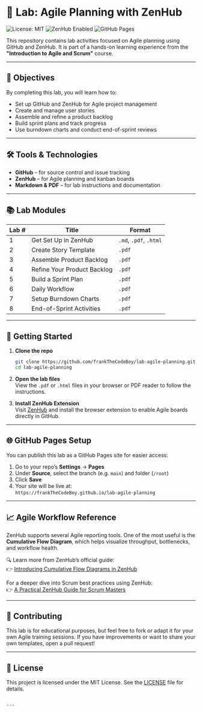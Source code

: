 # 🧪 Lab: Agile Planning with ZenHub

![License: MIT](https://img.shields.io/badge/License-MIT-yellow.svg)
![ZenHub Enabled](https://img.shields.io/badge/ZenHub-Integrated-blueviolet)
![GitHub Pages](https://img.shields.io/badge/GitHub%20Pages-Ready-brightgreen)

This repository contains lab activities focused on Agile planning using GitHub and ZenHub. It is part of a hands-on learning experience from the **"Introduction to Agile and Scrum"** course.

---

## 🎯 Objectives

By completing this lab, you will learn how to:
- Set up GitHub and ZenHub for Agile project management
- Create and manage user stories
- Assemble and refine a product backlog
- Build sprint plans and track progress
- Use burndown charts and conduct end-of-sprint reviews

---

## 🛠 Tools & Technologies

- **GitHub** – for source control and issue tracking  
- **ZenHub** – for Agile planning and kanban boards  
- **Markdown & PDF** – for lab instructions and documentation

---

## 📚 Lab Modules

| Lab # | Title | Format |
|------|-------------------------------|--------|
| 1    | Get Set Up in ZenHub          | `.md`, `.pdf`, `.html` |
| 2    | Create Story Template         | `.pdf` |
| 3    | Assemble Product Backlog      | `.pdf` |
| 4    | Refine Your Product Backlog   | `.pdf` |
| 5    | Build a Sprint Plan           | `.pdf` |
| 6    | Daily Workflow                | `.pdf` |
| 7    | Setup Burndown Charts         | `.pdf` |
| 8    | End-of-Sprint Activities      | `.pdf` |

---

## 🚀 Getting Started

1. **Clone the repo**  
   ```bash
   git clone https://github.com/frankTheCodeBoy/lab-agile-planning.git
   cd lab-agile-planning
   ```

2. **Open the lab files**  
   View the `.pdf` or `.html` files in your browser or PDF reader to follow the instructions.

3. **Install ZenHub Extension**  
   Visit [ZenHub](https://www.zenhub.com/) and install the browser extension to enable Agile boards directly in GitHub.

---

## 🌐 GitHub Pages Setup

You can publish this lab as a GitHub Pages site for easier access:

1. Go to your repo’s **Settings** → **Pages**
2. Under **Source**, select the branch (e.g. `main`) and folder (`/root`)
3. Click **Save**  
4. Your site will be live at:  
   `https://frankTheCodeBoy.github.io/lab-agile-planning`

---

## 📈 Agile Workflow Reference

ZenHub supports several Agile reporting tools. One of the most useful is the **Cumulative Flow Diagram**, which helps visualize throughput, bottlenecks, and workflow health.

🔍 Learn more from ZenHub’s official guide:  
👉 [Introducing Cumulative Flow Diagrams in ZenHub](https://www.zenhub.com/blog-posts/introducing-cumulative-flow-diagrams-in-zenhub)

For a deeper dive into Scrum best practices using ZenHub:  
👉 [A Practical ZenHub Guide for Scrum Masters](https://dev.to/gsauzande/a-practical-zenhub-guide-for-scrum-masters-based-on-100-sprints-41f9)

---

## 🤝 Contributing

This lab is for educational purposes, but feel free to fork or adapt it for your own Agile training sessions. If you have improvements or want to share your own templates, open a pull request!

---

## 📄 License

This project is licensed under the MIT License. See the [LICENSE](LICENSE) file for details.
```

---

